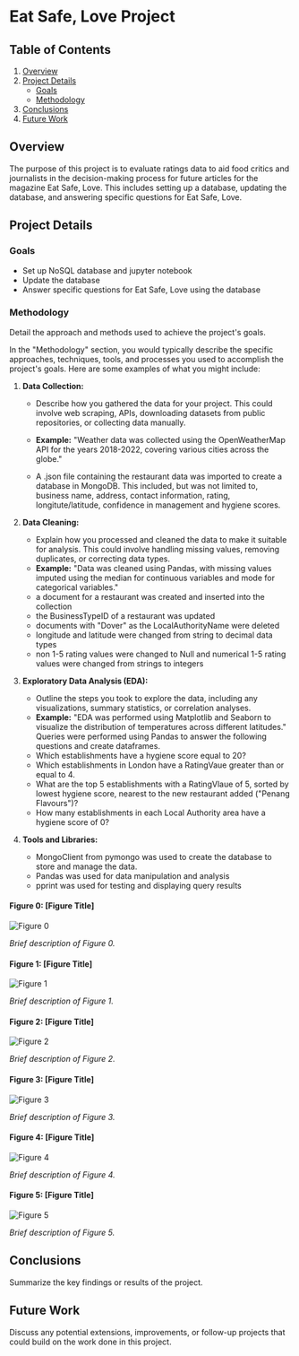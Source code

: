 # Eat Safe, Love Project

## Table of Contents

1. [Overview](#overview)
2. [Project Details](#project-details)
   - [Goals](#goals)
   - [Methodology](#methodology)
3. [Conclusions](#conclusions)
4. [Future Work](#future-work)

## Overview

The purpose of this project is to evaluate ratings data to aid food critics and journalists in the decision-making process for future articles for the magazine Eat Safe, Love.  This includes setting up a database, updating the database, and answering specific questions for Eat Safe, Love.  

## Project Details

### Goals
- Set up NoSQL database and jupyter notebook
- Update the database
- Answer specific questions for Eat Safe, Love using the database

### Methodology
Detail the approach and methods used to achieve the project's goals.

In the "Methodology" section, you would typically describe the specific approaches, techniques, tools, and processes you used to accomplish the project's goals. Here are some examples of what you might include:

1. **Data Collection:**
   - Describe how you gathered the data for your project. This could involve web scraping, APIs, downloading datasets from public repositories, or collecting data manually.
   - **Example:** "Weather data was collected using the OpenWeatherMap API for the years 2018-2022, covering various cities across the globe."

   - A .json file containing the restaurant data was imported to create a database in MongoDB.  This included, but was not limited to, business name, address, contact information, rating, longitute/latitude, confidence in management and hygiene scores.  

2. **Data Cleaning:**
   - Explain how you processed and cleaned the data to make it suitable for analysis. This could involve handling missing values, removing duplicates, or correcting data types.
   - **Example:** "Data was cleaned using Pandas, with missing values imputed using the median for continuous variables and mode for categorical variables."
   - a document for a restaurant was created and inserted into the collection
   - the BusinessTypeID of a restaurant was updated
   - documents with "Dover" as the LocalAuthorityName were deleted
   - longitude and latitude were changed from string to decimal data types
   - non 1-5 rating values were changed to Null and numerical 1-5 rating values were changed from strings to integers

3. **Exploratory Data Analysis (EDA):**
   - Outline the steps you took to explore the data, including any visualizations, summary statistics, or correlation analyses.
   - **Example:** "EDA was performed using Matplotlib and Seaborn to visualize the distribution of temperatures across different latitudes."
   Queries were performed using Pandas to answer the following questions and create dataframes.  
   - Which establishments have a hygiene score equal to 20? 
   - Which establishments in London have a RatingVaue greater than or equal to 4. 
   - What are the top 5 establishments with a RatingVlaue of 5, sorted by lowest hygiene score, nearest to the new restaurant added ("Penang Flavours")? 
   - How many establishments in each Local Authority area have a hygiene score of 0? 

4. **Tools and Libraries:**
    - MongoClient from pymongo was used to create the database to store and manage the data. 
    - Pandas was used for data manipulation and analysis
    - pprint was used for testing and displaying query results

#### Figure 0: [Figure Title]
![Figure 0](path/to/figure0.png)

*Brief description of Figure 0.*

#### Figure 1: [Figure Title]
![Figure 1](path/to/figure1.png)

*Brief description of Figure 1.*

#### Figure 2: [Figure Title]
![Figure 2](path/to/figure2.png)

*Brief description of Figure 2.*

#### Figure 3: [Figure Title]
![Figure 3](path/to/figure3.png)

*Brief description of Figure 3.*

#### Figure 4: [Figure Title]
![Figure 4](path/to/figure4.png)

*Brief description of Figure 4.*

#### Figure 5: [Figure Title]
![Figure 5](path/to/figure5.png)

*Brief description of Figure 5.*

## Conclusions

Summarize the key findings or results of the project.

## Future Work

Discuss any potential extensions, improvements, or follow-up projects that could build on the work done in this project.

